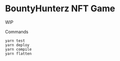 # BountyHunterz NFT Game

WIP

Commands

```shell
yarn test
yarn deploy
yarn compile
yarn flatten
```
